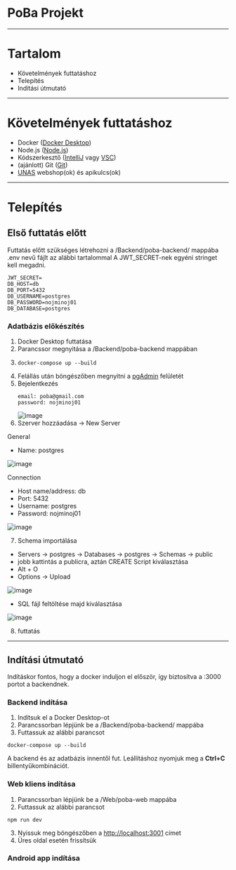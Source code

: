 # **PoBa Projekt**
*** 

# Tartalom

* Követelmények futtatáshoz
* Telepítés
* Indítási útmutató

***
# Követelmények futtatáshoz

* Docker ([Docker Desktop](https://www.docker.com/products/docker-desktop/))
* Node.js ([Node.js](https://nodejs.org/en))
* Kódszerkesztő ([IntelliJ](https://www.jetbrains.com/idea/) vagy [VSC](https://code.visualstudio.com))
* (ajánlott) Git ([Git](https://git-scm.com/downloads))
* [UNAS](https://unas.hu/belepes) webshop(ok) és apikulcs(ok)

***
# Telepítés

## Első futtatás előtt
Futtatás előtt szükséges létrehozni a /Backend/poba-backend/ mappába .env nevű fájlt az alábbi tartalommal
A JWT_SECRET-nek egyéni stringet kell megadni. 
```
JWT_SECRET=
DB_HOST=db
DB_PORT=5432
DB_USERNAME=postgres
DB_PASSWORD=nojminoj01
DB_DATABASE=postgres
```

### Adatbázis előkészítés
1. Docker Desktop futtatása
2. Parancssor megnyitása a /Backend/poba-backend mappában
3. ```
   docker-compose up --build
   ```
4. Felállás után böngészőben megnyitni a [pgAdmin](http://localhost:5050) felületét
5. Bejelentkezés
   ```
   email: poba@gmail.com
   password: nojminoj01
   ```
   ![image](https://github.com/AelinGalathyn/PoBa/assets/70639095/26406ef4-2e2d-4ade-a163-305849d28bbd)
6. Szerver hozzáadása
   -> New Server

General
   
* Name: postgres

![image](https://github.com/AelinGalathyn/PoBa/assets/70639095/42faecc1-e2aa-4239-8066-e6e5c9d87287)

Connection
	
* Host name/address: db
* Port: 5432
* Username: postgres
* Password: nojminoj01
	
![image](https://github.com/AelinGalathyn/PoBa/assets/70639095/3f32e613-f1d4-4c05-911a-49a68155165b)

7. Schema importálása

* Servers -> postgres -> Databases -> postgres -> Schemas -> public
* jobb kattintás a publicra, aztán CREATE Script kiválasztása
* Alt + O
* Options -> Upload

![image](https://github.com/AelinGalathyn/PoBa/assets/70639095/fb378b0e-c483-4d2e-915d-88e4b7bbed95)

* SQL fájl feltöltése majd kiválasztása

![image](https://github.com/AelinGalathyn/PoBa/assets/70639095/229f812d-a480-4155-856f-3fa79df3cf51)

8. futtatás

***
## Indítási útmutató
Indításkor fontos, hogy a docker induljon el először, így biztosítva a :3000 portot a backendnek.

### Backend indítása

1. Indítsuk el a Docker Desktop-ot
2. Parancssorban lépjünk be a /Backend/poba-backend/ mappába
3. Futtassuk az alábbi parancsot
```
docker-compose up --build
```

A backend és az adatbázis innentől fut.
Leállításhoz nyomjuk meg a **Ctrl+C** billentyűkombinációt.


### Web kliens indítása

1. Parancssorban lépjünk be a /Web/poba-web mappába
2. Futtassuk az alábbi parancsot
```
npm run dev
```
3. Nyissuk meg böngészőben a [http://localhost:3001](http://localhost:3001) címet
4. Üres oldal esetén frissítsük


### Android app indítása


